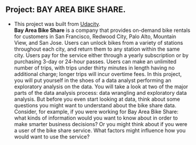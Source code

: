   ## Project: BAY AREA BIKE SHARE.
  
  - This project was built from [Udacity](https://udacity.com).\
  **Bay Area Bike Share** is a company that provides on-demand bike rentals for customers in San Francisco, Redwood City, Palo Alto, Mountain View, and San Jose. 
  Users can unlock bikes from a variety of stations throughout each city, and return them to any station within the same city.  Users pay for the service either through a yearly subscription or by purchasing 3-day or 24-hour passes. Users can make an unlimited number of trips, with trips under thirty minutes in length having no additional charge; longer trips will incur overtime fees. In this project, you will put yourself in the shoes of a data analyst performing an exploratory analysis on the data. You will take a look at two of the major parts of the data analysis process: data wrangling and exploratory data analysis. 
  But before you even start looking at data, think about some questions you might want to understand about the bike share data. Consider, for example, if you were working for Bay Area Bike Share: what kinds of information would you want to know about in order to make smarter business decisions? Or you might think about if you were a user of the bike share service. What factors might influence how you would want to use the service?
